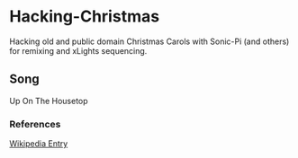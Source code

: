 
# Hacking-Christmas

Hacking old and public domain Christmas Carols with Sonic-Pi (and others) for remixing and xLights sequencing.

## Song

Up On The Housetop

### References
[Wikipedia Entry](https://en.wikipedia.org/wiki/Up_on_the_Housetop)
